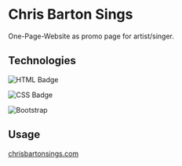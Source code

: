 # Chris Barton Sings

One-Page-Website as promo page for artist/singer.

## Technologies

![HTML Badge](https://img.shields.io/badge/HTML-5-orange)

![CSS Badge](https://img.shields.io/badge/CSS-3-blue)

![Bootstrap](https://img.shields.io/badge/Bootstrap-5-blueviolet)

## Usage

[chrisbartonsings.com](https://chrisbartonsings.com/)